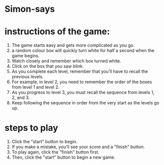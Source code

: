 # Simon-says

# instructions of the game:

1.	The game starts easy and gets more complicated as you go.
2.	a random colour box will quickly turn white for half a second when the game begins.
3.	Watch closely and remember which box turned white.
4.	Click on the box that you saw blink.
5.	As you complete each level, remember that you'll have to recall the previous levels.
6.	For example, in level 2, you need to remember the order of the boxes from level 1 and level 2.
7.	As you progress to level 3, you must recall the sequence from levels 1, 2, and 3.
8.	Keep following the sequence in order from the very start as the levels go up.

# steps to play 

1.	Click the "start" button to begin.
2.	If you make a mistake, you'll see your score and a "finish" button.
3.	To play again, click the "finish" button first.
4.	Then, click the "start" button to begin a new game.
